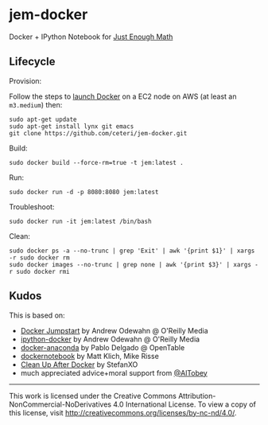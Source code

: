 jem-docker
==========

Docker + IPython Notebook for [Just Enough Math](http://justenoughmath.com)

Lifecycle
---------

Provision:

Follow the steps to [launch Docker](https://docs.docker.com/installation/amazon/)
on a EC2 node on AWS (at least an `m3.medium`) then:

    sudo apt-get update
    sudo apt-get install lynx git emacs
    git clone https://github.com/ceteri/jem-docker.git

Build:

    sudo docker build --force-rm=true -t jem:latest .

Run:

    sudo docker run -d -p 8080:8080 jem:latest

Troubleshoot:

    sudo docker run -it jem:latest /bin/bash

Clean:

    sudo docker ps -a --no-trunc | grep 'Exit' | awk '{print $1}' | xargs -r sudo docker rm
    sudo docker images --no-trunc | grep none | awk '{print $3}' | xargs -r sudo docker rmi

Kudos
-----

This is based on:

  * [Docker Jumpstart](http://odewahn.github.io/docker-jumpstart/) by Andrew Odewahn @ O'Reilly Media
  * [ipython-docker](https://github.com/odewahn/ipython-docker) by Andrew Odewahn @ O'Reilly Media
  * [docker-anaconda](https://github.com/opentable/docker-anaconda) by Pablo Delgado @ OpenTable
  * [dockernotebook](https://github.com/rissem/dockernotebook) by Matt Klich, Mike Risse
  * [Clean Up After Docker](http://blog.stefanxo.com/2014/02/clean-up-after-docker/) by StefanXO
  * much appreciated advice+moral support from [@AlTobey](https://twitter.com/AlTobey)

---

This work is licensed under the Creative Commons
Attribution-NonCommercial-NoDerivatives 4.0 International License.
To view a copy of this license, visit
http://creativecommons.org/licenses/by-nc-nd/4.0/.
